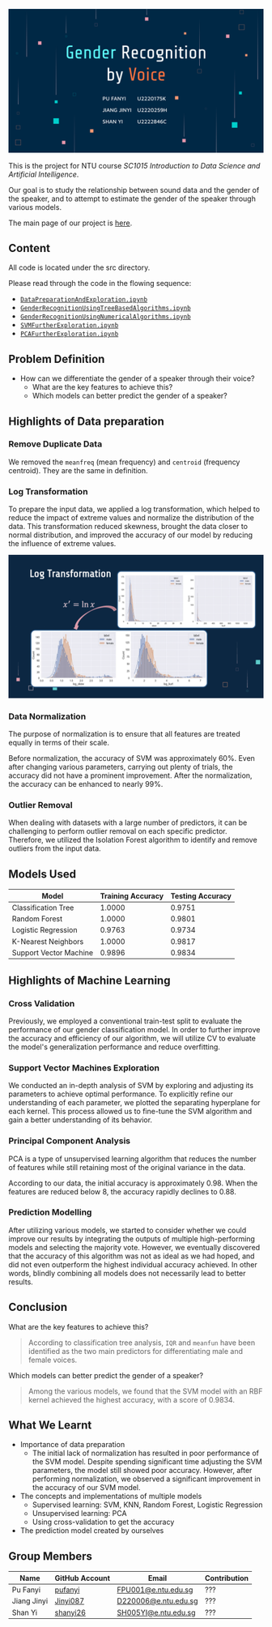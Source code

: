 ![](./images/Cover/cover.svg)

This is the project for NTU course *SC1015 Introduction to Data Science and Artificial Intelligence*.

Our goal is to study the relationship between sound data and the gender of the speaker, and to attempt to estimate the gender of the speaker through various models.

The main page of our project is [here](https://pufanyi.github.io/GenderRecognitionByVoice).

## Content

All code is located under the src directory.

Please read through the code in the flowing sequence:

- [`DataPreparationAndExploration.ipynb`](./src/DataPreparationAndExploration.ipynb)
- [`GenderRecognitionUsingTreeBasedAlgorithms.ipynb`](./src/GenderRecognitionUsingTreeBasedAlgorithms.ipynb)
- [`GenderRecognitionUsingNumericalAlgorithms.ipynb`](./src/GenderRecognitionUsingNumericalAlgorithms.ipynb)
- [`SVMFurtherExploration.ipynb`](./src/SVMFurtherExploration.ipynb)
- [`PCAFurtherExploration.ipynb`](./src/PCAFurtherExploration.ipynb)

## Problem Definition

- How can we differentiate the gender of a speaker through their voice?
  - What are the key features to achieve this?
  - Which models can better predict the gender of a speaker?

## Highlights of Data preparation

### Remove Duplicate Data

We removed the `meanfreq` (mean frequency) and `centroid` (frequency centroid). They are the same in definition.

### Log Transformation

To prepare the input data, we applied a log transformation, which helped to reduce the impact of extreme values and normalize the distribution of the data. This transformation reduced skewness, brought the data closer to normal distribution, and improved the accuracy of our model by reducing the influence of extreme values.

![](./images/DataPreparation/LogTransform.png)

### Data Normalization

The purpose of normalization is to ensure that all features are treated equally in terms of their scale.

Before normalization, the accuracy of SVM was approximately 60%. Even after changing various parameters, carrying out plenty of trials, the accuracy did not have a prominent improvement. After the normalization, the accuracy can be enhanced to nearly 99%.

### Outlier Removal

When dealing with datasets with a large number of predictors, it can be challenging to perform outlier removal on each specific predictor. Therefore, we utilized the Isolation Forest algorithm to identify and remove outliers from the input data.

## Models Used

| Model | Training Accuracy | Testing Accuracy |
| --- | --- | --- |
| Classification Tree | 1.0000 | 0.9751 |
| Random Forest | 1.0000 | 0.9801 |
| Logistic Regression | 0.9763 | 0.9734 |
| K-Nearest Neighbors | 1.0000 | 0.9817 |
| Support Vector Machine | 0.9896 | 0.9834 |

## Highlights of Machine Learning

### Cross Validation

Previously, we employed a conventional train-test split to evaluate the performance of our gender classification model. In order to further improve the accuracy and efficiency of our algorithm, we will utilize CV to evaluate the model's generalization performance and reduce overfitting.

### Support Vector Machines Exploration

We conducted an in-depth analysis of SVM by exploring and adjusting its parameters to achieve optimal performance. To explicitly refine our understanding of each parameter, we plotted the separating hyperplane for each kernel. This process allowed us to fine-tune the SVM algorithm and gain a better understanding of its behavior.

### Principal Component Analysis

PCA is a type of unsupervised learning algorithm that reduces the number of features while still retaining most of the original variance in the data.

According to our data, the initial accuracy is approximately 0.98. When the features are reduced below 8, the accuracy rapidly declines to 0.88.

### Prediction Modelling

After utilizing various models, we started to consider whether we could improve our results by integrating the outputs of multiple high-performing models and selecting the majority vote. However, we eventually discovered that the accuracy of this algorithm was not as ideal as we had hoped, and did not even outperform the highest individual accuracy achieved. In other words, blindly combining all models does not necessarily lead to better results.

## Conclusion

What are the key features to achieve this?

> According to classification tree analysis, `IQR` and `meanfun` have been identified as the two main predictors for differentiating male and female voices.

Which models can better predict the gender of a speaker?

> Among the various models, we found that the SVM model with an RBF kernel achieved the highest accuracy, with a score of 0.9834.

## What We Learnt

- Importance of data preparation
  - The initial lack of normalization has resulted in poor performance of the SVM model. Despite spending significant time adjusting the SVM parameters, the model still showed poor accuracy. However, after performing normalization, we observed a significant improvement in the accuracy of our SVM model.
- The concepts and implementations of multiple models
  - Supervised learning: SVM, KNN, Random Forest, Logistic Regression
  - Unsupervised learning: PCA
  - Using cross-validation to get the accuracy
- The prediction model created by ourselves

## Group Members

| Name | GitHub Account | Email | Contribution |
| --- | --- | --- | --- |
| Pu Fanyi | [pufanyi](https://github.com/pufanyi) | FPU001@e.ntu.edu.sg | ??? |
| Jiang Jinyi | [Jinyi087](https://github.com/Jinyi087) | D220006@e.ntu.edu.sg | ??? |
| Shan Yi | [shanyi26](https://github.com/shanyi26) | SH005YI@e.ntu.edu.sg | ??? |